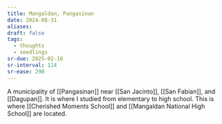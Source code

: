 ```yaml
---
title: Mangaldan, Pangasinan
date: 2024-08-31
aliases: 
draft: false
tags:
  - thoughts
  - seedlings
sr-due: 2025-02-16
sr-interval: 124
sr-ease: 290
---
```

A municipality of [[Pangasinan]] near [[San Jacinto]], [[San Fabian]], and [[Dagupan]]. It is where I studied from elementary to high school. This is where [[Cherished Moments School]] and [[Mangaldan National High School]] are located.